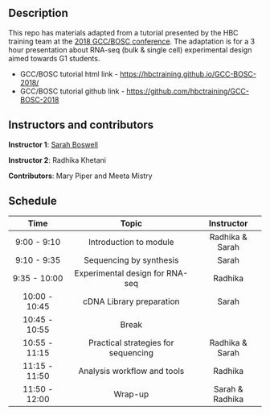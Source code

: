 ## Description

This repo has materials adapted from a tutorial presented by the HBC training team at the [2018 GCC/BOSC conference](https://galaxyproject.org/events/gccbosc2018/). The adaptation is for a 3 hour presentation about RNA-seq (bulk & single cell) experimental design aimed towards G1 students. 

* GCC/BOSC tutorial html link - https://hbctraining.github.io/GCC-BOSC-2018/
* GCC/BOSC tutorial github link - https://github.com/hbctraining/GCC-BOSC-2018 

## Instructors and contributors

**Instructor 1**: [Sarah Boswell](https://scholar.harvard.edu/saboswell/home)

**Instructor 2**: Radhika Khetani

**Contributors**: Mary Piper and Meeta Mistry

## Schedule

| Time            |   Topic  | Instructor |
|:--------:|:--------:|:--------:|
|9:00 - 9:10| Introduction to module | Radhika & Sarah |
|9:10 - 9:35| Sequencing by synthesis | Sarah |
|9:35 - 10:00| Experimental design for RNA-seq | Radhika |
|10:00 - 10:45| cDNA Library preparation | Sarah |
|10:45 - 10:55| Break | |
|10:55 - 11:15| Practical strategies for sequencing | Radhika & Sarah |
|11:15 - 11:50| Analysis workflow and tools | Radhika |
|11:50 - 12:00| Wrap-up | Sarah & Radhika |
